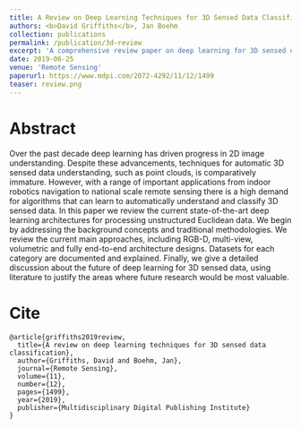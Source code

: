 ```yaml
---
title: A Review on Deep Learning Techniques for 3D Sensed Data Classification
authors: <b>David Griffiths</b>, Jan Boehm
collection: publications
permalink: /publication/3d-review
excerpt: 'A comprehensive review paper on deep learning for 3D sensed data classification.'
date: 2019-06-25
venue: 'Remote Sensing'
paperurl: https://www.mdpi.com/2072-4292/11/12/1499
teaser: review.png
---
```


# Abstract

Over the past decade deep learning has driven progress in 2D image understanding. Despite these advancements, techniques for automatic 3D sensed data understanding, such as point clouds, is comparatively immature. However, with a range of important applications from indoor robotics navigation to national scale remote sensing there is a high demand for algorithms that can learn to automatically understand and classify 3D sensed data. In this paper we review the current state-of-the-art deep learning architectures for processing unstructured Euclidean data. We begin by addressing the background concepts and traditional methodologies. We review the current main approaches, including RGB-D, multi-view, volumetric and fully end-to-end architecture designs. Datasets for each category are documented and explained. Finally, we give a detailed discussion about the future of deep learning for 3D sensed data, using literature to justify the areas where future research would be most valuable.

# Cite

```
@article{griffiths2019review,
  title={A review on deep learning techniques for 3D sensed data classification},
  author={Griffiths, David and Boehm, Jan},
  journal={Remote Sensing},
  volume={11},
  number={12},
  pages={1499},
  year={2019},
  publisher={Multidisciplinary Digital Publishing Institute}
}
```